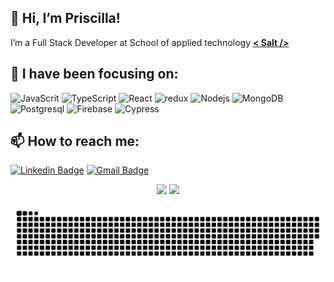 ## 👋 Hi, I’m Priscilla!
I’m a Full Stack Developer at School of applied technology <a href="https://www.salt.dev/sv-SE" target="_blank"><b>< Salt /></b></a>

## 🌱 I have been focusing on:
<p>
  <img alt="JavaScrit" src="https://img.shields.io/badge/-JavaScript-F7B93E?style=flat-square&logo=javascript&logoColor=black" />
  <img alt="TypeScript" src="https://img.shields.io/badge/-TypeScript-007ACC?style=flat-square&logo=typescript&logoColor=white" />
  <img alt="React" src="https://img.shields.io/badge/-React-45b8d8?style=flat-square&logo=react&logoColor=white" />
  <img alt="redux" src="https://img.shields.io/badge/-Redux-764ABC?style=flat-square&logo=redux&logoColor=white" />
  <img alt="Nodejs" src="https://img.shields.io/badge/-Nodejs-43853d?style=flat-square&logo=Node.js&logoColor=white" />
  <img alt="MongoDB" src="https://img.shields.io/badge/-MongoDB-13aa52?style=flat-square&logo=mongodb&logoColor=white" />
  <img alt="Postgresql" src="https://img.shields.io/badge/-PostgreSQL-E10098?style=flat-square&logo=postgresql&logoColor=white" />
  <img alt="Firebase" src="https://img.shields.io/badge/-Firebase-F9A03C?style=flat-square&logo=firebase&logoColor=white" />  
  <img alt="Cypress" src="https://img.shields.io/badge/-Cypress-21130d?style=flat-square&logo=cypress&logoColor=white" />  
</p>

## 📫 How to reach me:
[![Linkedin Badge](https://img.shields.io/badge/-LinkedIn-blue?style=flat&logo=Linkedin&logoColor=white&link=https://www.linkedin.com/in/priscilla-rebouças/)](https://www.linkedin.com/in/priscilla-rebouças/)
[![Gmail Badge](https://img.shields.io/badge/-Gmail-c14438?style=flat&logo=Gmail&logoColor=white&link=mailto:priscillabreboucas@gmail.com)](mailto:priscillabreboucas@gmail.com)

<!---
PriscillaReboucas/PriscillaReboucas is a ✨ special ✨ repository because its `README.md` (this file) appears on your GitHub profile.
You can click the Preview link to take a look at your changes.
--->

<div align="center">
  <img height="160em" src="https://github-readme-stats.vercel.app/api?username=priscillareboucas&bg_color=60,196ada,79096b,9500ff&title_color=fff&text_color=fff"/>
  <img height="160em" src="https://github-readme-stats.vercel.app/api/top-langs/?username=priscillareboucas&layout=compact&bg_color=60,196ada,79096b,9500ff&title_color=fff&text_color=fff"/>
</div>

![Snake animation](https://github.com/PriscillaReboucas/PriscillaReboucas/blob/output/github-contribution-grid-snake.svg)
